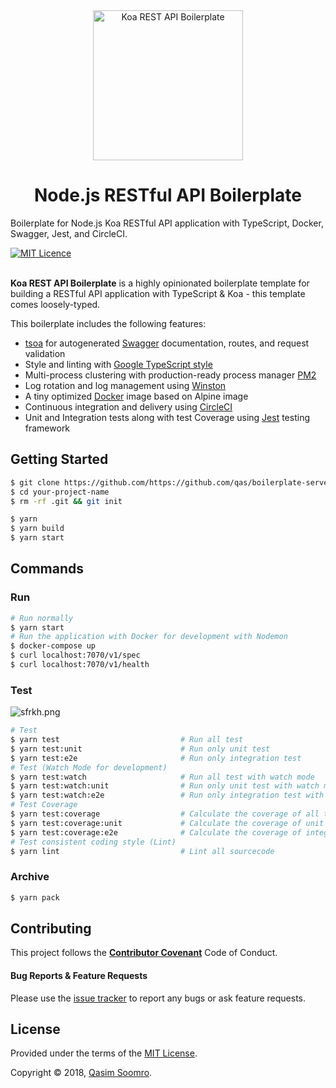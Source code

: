 <div align="center">
  <a href="https://github.com/qas/boilerplate-server-node-swagger-api" title="Node.js RESTful API Boilerplate w/Koa">
    <img alt="Koa REST API Boilerplate" src="http://crocodillon.com/images/blog/2015/asynchronous-callbacks-in-koa--twitter.png" width="240px" />
  </a>
  <br />
  <h1>Node.js RESTful API Boilerplate</h1>
</div>

Boilerplate for Node.js Koa RESTful API application with TypeScript, Docker, Swagger, Jest, and CircleCI.

<a href="https://opensource.org/licenses/mit-license.php">
<img alt="MIT Licence" src="https://badges.frapsoft.com/os/mit/mit.svg?v=103" />
</a>

<br />

<br />

**Koa REST API Boilerplate** is a highly opinionated boilerplate template for building a RESTful API application with TypeScript & Koa - this template comes loosely-typed.

This boilerplate includes the following features:

- [tsoa](https://github.com/lukeautry/tsoa) for autogenerated [Swagger](https://swagger.io/) documentation, routes, and request validation
- Style and linting with [Google TypeScript style](https://github.com/google/ts-style)
- Multi-process clustering with production-ready process manager [PM2](http://pm2.keymetrics.io/)
- Log rotation and log management using [Winston](https://github.com/winstonjs/winston)
- A tiny optimized [Docker](https://www.docker.com/) image based on Alpine image
- Continuous integration and delivery using [CircleCI](https://circleci.com/)
- Unit and Integration tests along with test Coverage using [Jest](https://facebook.github.io/jest/) testing framework


## Getting Started

```zsh
$ git clone https://github.com/https://github.com/qas/boilerplate-server-node-swagger-api your-project-name
$ cd your-project-name
$ rm -rf .git && git init
```

```zsh
$ yarn
$ yarn build
$ yarn start
```


## Commands


### Run

```zsh
# Run normally
$ yarn start
# Run the application with Docker for development with Nodemon
$ docker-compose up
$ curl localhost:7070/v1/spec
$ curl localhost:7070/v1/health
```

### Test

![sfrkh.png](http://i.xomf.com/sfrkh.png)

```zsh
# Test
$ yarn test                           # Run all test
$ yarn test:unit                      # Run only unit test
$ yarn test:e2e                       # Run only integration test
# Test (Watch Mode for development)
$ yarn test:watch                     # Run all test with watch mode
$ yarn test:watch:unit                # Run only unit test with watch mode
$ yarn test:watch:e2e                 # Run only integration test with watch mode
# Test Coverage
$ yarn test:coverage                  # Calculate the coverage of all test
$ yarn test:coverage:unit             # Calculate the coverage of unit test
$ yarn test:coverage:e2e              # Calculate the coverage of integration test
# Test consistent coding style (Lint)
$ yarn lint                           # Lint all sourcecode
```

### Archive

```zsh
$ yarn pack
```


## Contributing

This project follows the [**Contributor Covenant**](http://contributor-covenant.org/version/1/4/) Code of Conduct.


#### Bug Reports & Feature Requests

Please use the [issue tracker](https://github.com/qas/boilerplate-server-node-swagger-api/issues) to report any bugs or ask feature requests.


## License

Provided under the terms of the [MIT License](https://github.com/qas/boilerplate-server-node-swagger-api/blob/master/LICENSE).

Copyright © 2018, [Qasim Soomro](https://www.holonis.com/q).
